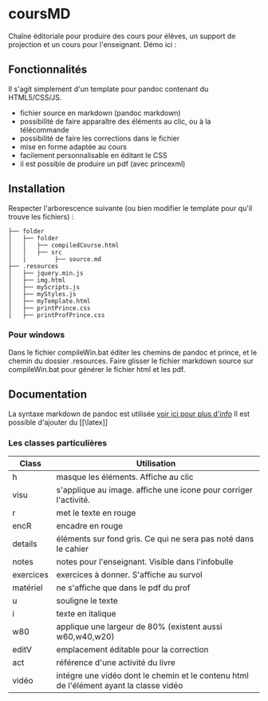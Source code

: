 # coursMD

Chaîne éditoriale pour produire des cours pour élèves, un support de projection et un cours pour l'enseignant.
Démo ici : 

## Fonctionnalités

Il s'agit simplement d'un template pour pandoc contenant du HTML5/CSS/JS.

* fichier source en markdown (pandoc markdown)
* possibilité de faire apparaître des éléments au clic, ou à la télécommande
* possibilité de faire les corrections dans le fichier
* mise en forme adaptée au cours
* facilement personnalisable en éditant le CSS
* il est possible de produire un pdf (avec princexml)

## Installation

Respecter l'arborescence suivante (ou bien modifier le template pour qu'il trouve les fichiers) :

    ├── folder
    │   ├── folder
    │   │   ├── compiledCourse.html
    │   │   ├── src
    │   |        ├── source.md
    ├── .resources
    │   ├── jquery.min.js
    │   ├── img.html
    │   ├── myScripts.js
    │   ├── myStyles.js
    │   ├── myTemplate.html
    │   ├── printPrince.css
    │   ├── printProfPrince.css

### Pour windows
Dans le fichier compileWin.bat éditer les chemins de pandoc et prince, et le chemin du dossier .resources.
Faire glisser le fichier markdown source sur compileWin.bat pour générer le fichier html et les pdf.

## Documentation

La syntaxe markdown de pandoc est utilisée [voir ici pour plus d'info](https://pandoc.org/MANUAL.html#pandocs-markdown)
Il est possible d'ajouter du [[\latex]]

### Les classes particulières


| Class    |  Utilisation                                                                                     |
|----------|--------------------------------------------------------------------------------------------|
|h         |  masque les éléments. Affiche au clic                                                      |
|visu      |  s'applique au image. affiche une icone pour corriger l'activité.                          |
|r         |  met le texte en rouge                                                                     |
|encR      |  encadre en rouge                                                                          |
|details   |  éléments sur fond gris. Ce qui ne sera pas noté dans le cahier                            |
|notes     |  notes pour l'enseignant. Visible dans l'infobulle                                         |
|exercices |  exercices à donner. S'affiche au survol                                                   |
|matériel  |  ne s'affiche que dans le pdf du prof                                                      |
|u         |  souligne le texte                                                                         |
|i         |  texte en italique                                                                         |
|w80       |  applique une largeur de 80% (existent aussi w60,w40,w20)                                  |
|editV     |  emplacement éditable pour la correction                                                   |
|act       |  référence d'une activité du livre                                                         |
|vidéo     |  intégre une vidéo dont le chemin et le contenu html de l'élément ayant la classe vidéo    |
